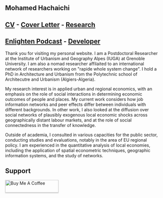 ## Mohamed Hachaichi 


## [CV](./ID/CV.md) - [Cover Letter](./ID/ME.md) - [Research]()


## [Enlighten Podcast](https://www.youtube.com/channel/UCdJSjE9TTQqJOnYjjloJHfA) - [Developer](https://pypi.org/project/Geosis/) 

Thank you for visiting my personal website. I am a Postdoctoral Researcher at the Institute of Urbanism and Geography Alpes (IUGA) at Grenoble University. I am also a nomad researcher affilaited to an international network of researchers working on "rapide whole system change". I hold a PhD in Architecture and Urbanism from the Polytechnic school of Architecutre and Urbanism (Algiers-Algeria). 

My research interest is in applied urban and regional economics, with an emphasis on the role of social interactions in determining economic outcomes of people and places. My current work considers how job information networks and peer effects differ between individuals with different backgrounds. In other work, I also looked at the diffusion over social networks of plausibly exogenous local economic shocks across geographically distant labour markets, and at the role of social connectedness in the transfer of knowledge.

Outside of academia, I consulted in various capacities for the public sector, conducting studies and evaluations, notably in the area of EU regional policy. I am experienced in the quantitative analysis of local economies, including the application of spatial econometric techniques, geographic information systems, and the study of networks.
 

## Support 

<a href="https://www.buymeacoffee.com/mohamedhacJ" target="_blank"><img src="https://www.buymeacoffee.com/assets/img/custom_images/purple_img.png" alt="Buy Me A Coffee" style="height: 41px !important;width: 174px !important;box-shadow: 0px 3px 2px 0px rgba(190, 190, 190, 0.5) !important;-webkit-box-shadow: 0px 3px 2px 0px rgba(190, 190, 190, 0.5) !important;" ></a>
